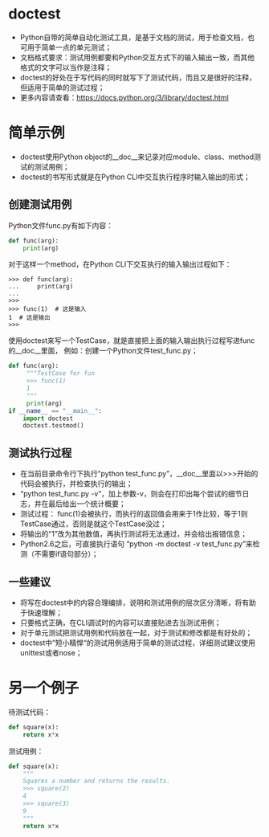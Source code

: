 # doctest
- Python自带的简单自动化测试工具，是基于文档的测试，用于检查文档，也可用于简单一点的单元测试；
- 文档格式要求：测试用例都要和Python交互方式下的输入输出一致，而其他格式的文字可以当作是注释；
- doctest的好处在于写代码的同时就写下了测试代码，而且又是很好的注释，但适用于简单的测试过程；
- 更多内容请查看：https://docs.python.org/3/library/doctest.html



# 简单示例
- doctest使用Python object的__doc__来记录对应module、class、method测试的测试用例；
- doctest的书写形式就是在Python CLI中交互执行程序时输入输出的形式；

## 创建测试用例
Python文件func.py有如下内容：
```python
def func(arg):
    print(arg)
```
对于这样一个method，在Python CLI下交互执行的输入输出过程如下：
```
>>> def func(arg):
...     print(arg)
...
>>>
>>> func(1)  # 这是输入
1  # 这是输出
>>>
```

使用doctest来写一个TestCase，就是直接把上面的输入输出执行过程写进func的__doc__里面，
例如：创建一个Python文件test_func.py；
```python
def func(arg):
     """TestCase for fun
     >>> func(1)
     1
     """
     print(arg)
if __name__ == "__main__":
    import doctest
    doctest.testmod()
```

## 测试执行过程
- 在当前目录命令行下执行“python test_func.py”，__doc__里面以>>>开始的代码会被执行，并检查执行的输出；
- “python test_func.py -v”，加上参数-v，则会在打印出每个尝试的细节日志，并在最后给出一个统计概要；
- 测试过程： func(1)会被执行，而执行的返回值会用来于1作比较，等于1则TestCase通过，否则是就这个TestCase没过；
- 将输出的“1”改为其他数值，再执行测试将无法通过，并会给出报错信息；
- Python2.6之后，可直接执行语句
“python -m doctest -v test_func.py”来检测（不需要if语句部分）；

## 一些建议
- 将写在doctest中的内容合理编排，说明和测试用例的层次区分清晰，将有助于快速理解；
- 只要格式正确，在CLI调试时的内容可以直接贴进去当测试用例；
- 对于单元测试把测试用例和代码放在一起，对于测试和修改都是有好处的；
- doctest中”短小精悍“的测试用例适用于简单的测试过程，详细测试建议使用unittest或者nose；



# 另一个例子
待测试代码：
```python
def square(x):
    return x*x
```
测试用例：
```python
def square(x):
    """
    Squares a number and returns the results.
    >>> square(2)
    4
    >>> square(3)
    9
    """
    return x*x
```
